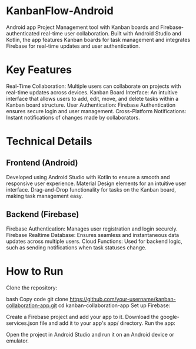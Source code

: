 # KanbanFlow-Android
Android app Project Management tool with Kanban boards and Firebase-authenticated real-time user collaboration. Built with Android Studio and Kotlin, the app features Kanban boards for task management and integrates Firebase for real-time updates and user authentication.

# Key Features
Real-Time Collaboration: Multiple users can collaborate on projects with real-time updates across devices.
Kanban Board Interface: An intuitive interface that allows users to add, edit, move, and delete tasks within a Kanban board structure.
User Authentication: Firebase Authentication ensures secure login and user management.
Cross-Platform Notifications: Instant notifications of changes made by collaborators.

# Technical Details
## Frontend (Android)

Developed using Android Studio with Kotlin to ensure a smooth and responsive user experience.
Material Design elements for an intuitive user interface.
Drag-and-Drop functionality for tasks on the Kanban board, making task management easy.
## Backend (Firebase)

Firebase Authentication: Manages user registration and login securely.
Firebase Realtime Database: Ensures seamless and instantaneous data updates across multiple users.
Cloud Functions: Used for backend logic, such as sending notifications when task statuses change.

# How to Run
Clone the repository:

bash
Copy code
git clone https://github.com/your-username/kanban-collaboration-app.git
cd kanban-collaboration-app
Set up Firebase:

Create a Firebase project and add your app to it.
Download the google-services.json file and add it to your app's app/ directory.
Run the app:

Open the project in Android Studio and run it on an Android device or emulator.
